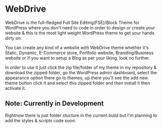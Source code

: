 # WebDrive
<p>WebDrive is the full-fledged Full Site Editing(FSE)/Block Theme for WordPress where you don't need to code in order to design or create your website & this is the most light weight WordPress theme to get your hands dirty on.</p>
<p>You can create any kind of a webstie with WebDrive theme whether it's Static, Dynamic, E-Commerce store, Portfolio website, Branding/Business website or if you want to setup a Blog as per your liking, look no further.</p>
<p>In order to use it just click the zip file/folder of my theme in my repository & download the zipped folder, go the WordPress admin dashboard, select the appearance option there go to themes, up there you'll see the add new theme button click it and select this zipped folder and then install it then activate it.</p>
<h2>Note: Currently in Development</h2>
<p>Rightnow there is just folder stucture in the current build but I'm planning to add the styles & scripts code soon.</p>
